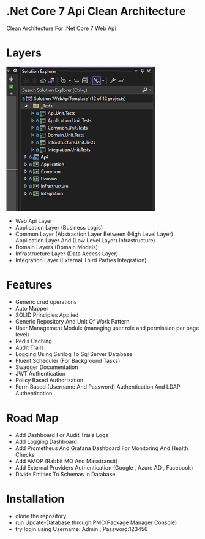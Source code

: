 # .Net Core 7 Api Clean Architecture
Clean Architecture For .Net Core 7 Web Api

# Layers
![layers](https://github.com/mhmoudalaskalany/Images/raw/main/clean_architecture_images/CleanArchitecture.png)
- Web Api Layer 
- Application Layer (Business Logic)
- Common Layer  (Abstraction Layer Between (High Level Layer) Application Layer And (Low Level Layer) Infrastructure)
- Domain Layers (Domain Models)
- Infrastructure Layer (Data Access Layer)
- Integration Layer (External Third Parties Integration)

# Features

- Generic crud operations
- Auto Mapper
- SOLID Principles Applied
- Generic Repository And Unit Of Work Pattern
- User Management Module (managing user role and permission per page level)
- Redis Caching
- Audit Trails
- Logging Using Serilog To Sql Server Database
- Fluent Scheduler (For Background Tasks)
- Swagger Documentation
- JWT Authentication
- Policy Based Authorization
- Form Based (Username And Password) Authentication And LDAP Authentication 

# Road Map
- Add Dashboard For Audit Trails Logs
- Add Logging Dashboard
- Add Prometheus And Grafana Dashboard For Monitoring And Health Checks
- Add AMQP (Rabbit MQ And Masstransit)
- Add External Providers Authentication (Google , Azure AD , Facebook)
- Divide Entities To Schemas in Database

# Installation

- clone the repository
- run Update-Database through PMC(Package Manager Console)
- try login using Username: Admin ; Password:123456
